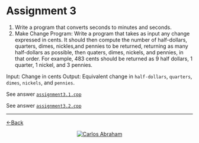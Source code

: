# Assignment 3

1. Write a program that converts seconds to minutes and seconds.
2. Make Change Program: Write a program that takes as input any change expressed in cents. It should then compute the number of half-dollars, quarters, dimes, nickles,and pennies to be returned, returning as many half-dollars as possible, then quaters, dimes, nickels, and pennies, in that order. For example, 483 cents should be returned as 9 half dollars, 1 quarter, 1 nickel, and 3 pennies.

Input: Change in cents
Output: Equivalent change in `half-dollars`, `quarters`, `dimes`, `nickels`, and `pennies`.

See answer [`assignment3.1.cpp`](assignment3.1)

See answer [`assignment3.2.cpp`](assignment3.2)


---

[←Back](./)

<p align="center">
  <a href="https://github.com/19cah">
        <img src="https://img.shields.io/badge/Abraham-%4019cah-orange.svg"
            alt="Carlos Abraham"></a>
</p>
